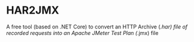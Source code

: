 # HAR2JMX
A free tool (based on .NET Core) to convert an HTTP Archive (*.har) file of recorded requests into an Apache JMeter Test Plan (*.jmx) file
